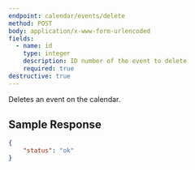 ```yaml
---
endpoint: calendar/events/delete
method: POST
body: application/x-www-form-urlencoded
fields: 
  - name: id
    type: integer
    description: ID number of the event to delete
    required: true
destructive: true
---
```


Deletes an event on the calendar.

## Sample Response

```json
{
	"status": "ok"
}
```